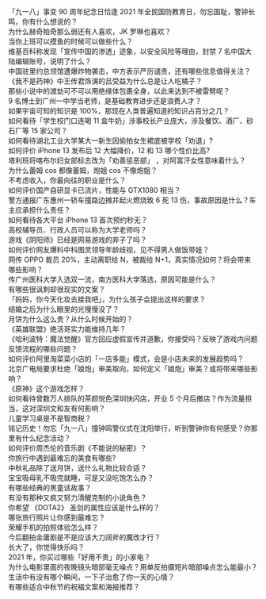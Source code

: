 「九一八」事变 90 周年纪念日恰逢 2021 年全民国防教育日，勿忘国耻，警钟长鸣，你有什么想说的？  
为什么赫奇帕奇那么弱还有人喜欢，JK 罗琳也喜欢？  
当你上班可以摸鱼的时候可以做些什么？  
维基百科称发现「宣传中国的渗透」迹象，以安全风险等理由，封禁 7 名中国大陆编辑账号，说明了什么？  
中国驻里约总领馆遭爆炸物袭击，中方表示严厉谴责，还有哪些信息值得关注？  
《我不是药神》中王传君饰演的吕受益为什么总是让人吃橘子？  
那些小说中的渡劫可不可以用绝缘体包裹全身，以此来达到不被雷劈呢？  
9 名博士到广州一中学当老师，是基础教育进步还是浪费人才？  
如果宇宙可知的知识是 100%，那现在人类普遍知道的知识占百分之几？  
如何看待「学生校门口连喝 11 盒牛奶」涉事校长产业庞大，涉及餐饮、酒厂、砂石厂等 15 家公司？  
如何看待湖北工业大学某大一新生因偷拍女生裙底被学校「劝退」?  
如何评价 iPhone 13 发布后 12 大幅降价，12 和 13 哪个性价比高?  
塔利班将喀布尔妇女部标志改为「劝善惩恶部」 ，对阿富汗女性意味着什么？  
为什么蕾姆 cos 都像蕾姆，炮姐 cos 不像炮姐？  
不考虑收入，你最向往的职业是什么？  
如何评价国产自研显卡已流片，性能与 GTX1080 相当？  
警方通报广东惠州一轿车撞路边摊并起火燃烧致 6 死 13 伤，事故原因是什么？车主应承担什么责任？  
如何看待各大平台 iPhone 13 首次预约秒无？  
高校辅导员、行政人员可以称为大学老师吗？  
游戏《阴阳师》已经是网易游戏的弃子了吗？  
如何评价网友爆料中科图灵领导年龄歧视，见不得男人做饭带娃？  
网传 OPPO 裁员 20%，主动离职给 N，被裁给 N+1，真实情况如何？将会带来哪些影响？  
传广州医科大学入选双一流，南方医科大学落选，原因可能是什么？  
有哪些很讽刺却很现实的文案？  
「妈妈，你今天化妆去接我吧」，为什么孩子会提出这样的要求？  
结婚之后为什么眼里的光慢慢没了？  
月饼为什么这么贵？从什么时候开始的？  
《英雄联盟》绝活哥实力能维持几年？  
《哈利波特：魔法觉醒》官方回应虚假宣传并道歉，你接受吗？反映了游戏内问题反馈流程的哪些问题？  
如何评价阿里淘菜菜小店的「一店多能」模式，会是小店未来的发展趋势吗？  
北京广电局要求杜绝「娘炮」审美取向，如何定义「娘炮」审美？或将带来哪些影响？  
《原神》这个游戏怎样？  
如何看待曾数万人排队的茶颜悦色深圳快闪店，开业 5 个月后撤店？作为流量担当，这对深圳文和友有何影响？  
儿童学习桌是不是智商税？  
铭记历史！勿忘「九一八」撞钟鸣警仪式在沈阳举行，听到警钟你有何感受？你那里有什么纪念活动？  
如何评价周杰伦的音乐剧《不能说的秘密》？  
你旅行中遇到最难忘的美食有哪些?  
中秋礼品除了送月饼，送什么礼物比较合适？  
宝宝吸母乳不吸完就睡，可是又没吃饱怎么办？  
有哪些经典的黑童话故事？  
有没有那种又疯又努力清醒克制的小说角色？  
你希望 《DOTA2》 圣剑的属性应该是什么样的？  
哪张旅行照片让你感到最难忘？  
荣耀手机的拍照体验怎么样？  
今后翻拍金庸剧是不是应该大刀阔斧的魔改才行？  
长大了，你觉得快乐吗？  
2021 年，你买过哪些「好用不贵」的小家电？  
为什么电影里面的夜晚镜头暗部毫无噪点？用单反拍摄短片暗部噪点怎么能最小？  
生活中有没有哪个瞬间，一下子治愈了你一天的心情？  
有哪些适合中秋节的祝福文案和海报推荐？  

